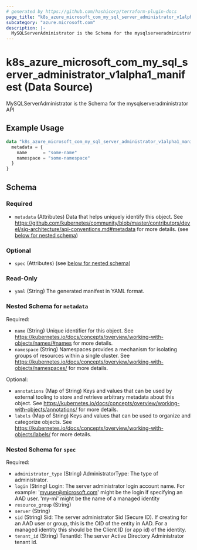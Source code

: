 ```yaml
---
# generated by https://github.com/hashicorp/terraform-plugin-docs
page_title: "k8s_azure_microsoft_com_my_sql_server_administrator_v1alpha1_manifest Data Source - terraform-provider-k8s"
subcategory: "azure.microsoft.com"
description: |-
  MySQLServerAdministrator is the Schema for the mysqlserveradministrator API
---
```


# k8s_azure_microsoft_com_my_sql_server_administrator_v1alpha1_manifest (Data Source)

MySQLServerAdministrator is the Schema for the mysqlserveradministrator API

## Example Usage

```terraform
data "k8s_azure_microsoft_com_my_sql_server_administrator_v1alpha1_manifest" "example" {
  metadata = {
    name      = "some-name"
    namespace = "some-namespace"
  }
}
```

<!-- schema generated by tfplugindocs -->
## Schema

### Required

- `metadata` (Attributes) Data that helps uniquely identify this object. See https://github.com/kubernetes/community/blob/master/contributors/devel/sig-architecture/api-conventions.md#metadata for more details. (see [below for nested schema](#nestedatt--metadata))

### Optional

- `spec` (Attributes) (see [below for nested schema](#nestedatt--spec))

### Read-Only

- `yaml` (String) The generated manifest in YAML format.

<a id="nestedatt--metadata"></a>
### Nested Schema for `metadata`

Required:

- `name` (String) Unique identifier for this object. See https://kubernetes.io/docs/concepts/overview/working-with-objects/names/#names for more details.
- `namespace` (String) Namespaces provides a mechanism for isolating groups of resources within a single cluster. See https://kubernetes.io/docs/concepts/overview/working-with-objects/namespaces/ for more details.

Optional:

- `annotations` (Map of String) Keys and values that can be used by external tooling to store and retrieve arbitrary metadata about this object. See https://kubernetes.io/docs/concepts/overview/working-with-objects/annotations/ for more details.
- `labels` (Map of String) Keys and values that can be used to organize and categorize objects. See https://kubernetes.io/docs/concepts/overview/working-with-objects/labels/ for more details.


<a id="nestedatt--spec"></a>
### Nested Schema for `spec`

Required:

- `administrator_type` (String) AdministratorType: The type of administrator.
- `login` (String) Login: The server administrator login account name. For example: 'myuser@microsoft.com' might be the login if specifying an AAD user. 'my-mi' might be the name of a managed identity
- `resource_group` (String)
- `server` (String)
- `sid` (String) Sid: The server administrator Sid (Secure ID). If creating for an AAD user or group, this is the OID of the entity in AAD. For a managed identity this should be the Client ID (or app id) of the identity.
- `tenant_id` (String) TenantId: The server Active Directory Administrator tenant id.
